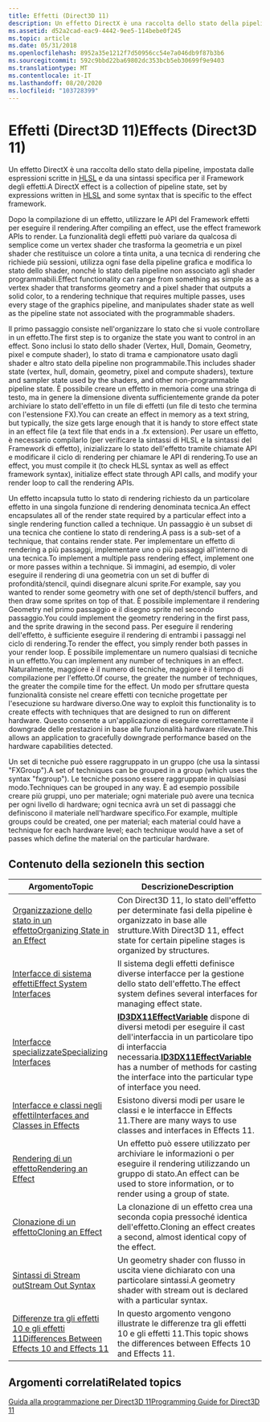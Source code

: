 ```yaml
---
title: Effetti (Direct3D 11)
description: Un effetto DirectX è una raccolta dello stato della pipeline, impostata dalle espressioni scritte in HLSL e da una sintassi specifica per il Framework degli effetti.
ms.assetid: d52a2cad-eac9-4442-9ee5-114bebe0f245
ms.topic: article
ms.date: 05/31/2018
ms.openlocfilehash: 8952a35e1212f7d50956cc54e7a046db9f87b3b6
ms.sourcegitcommit: 592c9bbd22ba69802dc353bcb5eb30699f9e9403
ms.translationtype: MT
ms.contentlocale: it-IT
ms.lasthandoff: 08/20/2020
ms.locfileid: "103728399"
---
```

# <a name="effects-direct3d-11"></a><span data-ttu-id="8e039-103">Effetti (Direct3D 11)</span><span class="sxs-lookup"><span data-stu-id="8e039-103">Effects (Direct3D 11)</span></span>

<span data-ttu-id="8e039-104">Un effetto DirectX è una raccolta dello stato della pipeline, impostata dalle espressioni scritte in [HLSL](/windows/desktop/direct3dhlsl/dx-graphics-hlsl-reference) e da una sintassi specifica per il Framework degli effetti.</span><span class="sxs-lookup"><span data-stu-id="8e039-104">A DirectX effect is a collection of pipeline state, set by expressions written in [HLSL](/windows/desktop/direct3dhlsl/dx-graphics-hlsl-reference) and some syntax that is specific to the effect framework.</span></span>

<span data-ttu-id="8e039-105">Dopo la compilazione di un effetto, utilizzare le API del Framework effetti per eseguire il rendering.</span><span class="sxs-lookup"><span data-stu-id="8e039-105">After compiling an effect, use the effect framework APIs to render.</span></span> <span data-ttu-id="8e039-106">La funzionalità degli effetti può variare da qualcosa di semplice come un vertex shader che trasforma la geometria e un pixel shader che restituisce un colore a tinta unita, a una tecnica di rendering che richiede più sessioni, utilizza ogni fase della pipeline grafica e modifica lo stato dello shader, nonché lo stato della pipeline non associato agli shader programmabili.</span><span class="sxs-lookup"><span data-stu-id="8e039-106">Effect functionality can range from something as simple as a vertex shader that transforms geometry and a pixel shader that outputs a solid color, to a rendering technique that requires multiple passes, uses every stage of the graphics pipeline, and manipulates shader state as well as the pipeline state not associated with the programmable shaders.</span></span>

<span data-ttu-id="8e039-107">Il primo passaggio consiste nell'organizzare lo stato che si vuole controllare in un effetto.</span><span class="sxs-lookup"><span data-stu-id="8e039-107">The first step is to organize the state you want to control in an effect.</span></span> <span data-ttu-id="8e039-108">Sono inclusi lo stato dello shader (Vertex, Hull, Domain, Geometry, pixel e compute shader), lo stato di trama e campionatore usato dagli shader e altro stato della pipeline non programmabile.</span><span class="sxs-lookup"><span data-stu-id="8e039-108">This includes shader state (vertex, hull, domain, geometry, pixel and compute shaders), texture and sampler state used by the shaders, and other non-programmable pipeline state.</span></span> <span data-ttu-id="8e039-109">È possibile creare un effetto in memoria come una stringa di testo, ma in genere la dimensione diventa sufficientemente grande da poter archiviare lo stato dell'effetto in un file di effetti (un file di testo che termina con l'estensione FX).</span><span class="sxs-lookup"><span data-stu-id="8e039-109">You can create an effect in memory as a text string, but typically, the size gets large enough that it is handy to store effect state in an effect file (a text file that ends in a .fx extension).</span></span> <span data-ttu-id="8e039-110">Per usare un effetto, è necessario compilarlo (per verificare la sintassi di HLSL e la sintassi del Framework di effetto), inizializzare lo stato dell'effetto tramite chiamate API e modificare il ciclo di rendering per chiamare le API di rendering.</span><span class="sxs-lookup"><span data-stu-id="8e039-110">To use an effect, you must compile it (to check HLSL syntax as well as effect framework syntax), initialize effect state through API calls, and modify your render loop to call the rendering APIs.</span></span>

<span data-ttu-id="8e039-111">Un effetto incapsula tutto lo stato di rendering richiesto da un particolare effetto in una singola funzione di rendering denominata tecnica.</span><span class="sxs-lookup"><span data-stu-id="8e039-111">An effect encapsulates all of the render state required by a particular effect into a single rendering function called a technique.</span></span> <span data-ttu-id="8e039-112">Un passaggio è un subset di una tecnica che contiene lo stato di rendering.</span><span class="sxs-lookup"><span data-stu-id="8e039-112">A pass is a sub-set of a technique, that contains render state.</span></span> <span data-ttu-id="8e039-113">Per implementare un effetto di rendering a più passaggi, implementare uno o più passaggi all'interno di una tecnica.</span><span class="sxs-lookup"><span data-stu-id="8e039-113">To implement a multiple pass rendering effect, implement one or more passes within a technique.</span></span> <span data-ttu-id="8e039-114">Si immagini, ad esempio, di voler eseguire il rendering di una geometria con un set di buffer di profondità/stencil, quindi disegnare alcuni sprite.</span><span class="sxs-lookup"><span data-stu-id="8e039-114">For example, say you wanted to render some geometry with one set of depth/stencil buffers, and then draw some sprites on top of that.</span></span> <span data-ttu-id="8e039-115">È possibile implementare il rendering Geometry nel primo passaggio e il disegno sprite nel secondo passaggio.</span><span class="sxs-lookup"><span data-stu-id="8e039-115">You could implement the geometry rendering in the first pass, and the sprite drawing in the second pass.</span></span> <span data-ttu-id="8e039-116">Per eseguire il rendering dell'effetto, è sufficiente eseguire il rendering di entrambi i passaggi nel ciclo di rendering.</span><span class="sxs-lookup"><span data-stu-id="8e039-116">To render the effect, you simply render both passes in your render loop.</span></span> <span data-ttu-id="8e039-117">È possibile implementare un numero qualsiasi di tecniche in un effetto.</span><span class="sxs-lookup"><span data-stu-id="8e039-117">You can implement any number of techniques in an effect.</span></span> <span data-ttu-id="8e039-118">Naturalmente, maggiore è il numero di tecniche, maggiore è il tempo di compilazione per l'effetto.</span><span class="sxs-lookup"><span data-stu-id="8e039-118">Of course, the greater the number of techniques, the greater the compile time for the effect.</span></span> <span data-ttu-id="8e039-119">Un modo per sfruttare questa funzionalità consiste nel creare effetti con tecniche progettate per l'esecuzione su hardware diverso.</span><span class="sxs-lookup"><span data-stu-id="8e039-119">One way to exploit this functionality is to create effects with techniques that are designed to run on different hardware.</span></span> <span data-ttu-id="8e039-120">Questo consente a un'applicazione di eseguire correttamente il downgrade delle prestazioni in base alle funzionalità hardware rilevate.</span><span class="sxs-lookup"><span data-stu-id="8e039-120">This allows an application to gracefully downgrade performance based on the hardware capabilities detected.</span></span>

<span data-ttu-id="8e039-121">Un set di tecniche può essere raggruppato in un gruppo (che usa la sintassi "FXGroup").</span><span class="sxs-lookup"><span data-stu-id="8e039-121">A set of techniques can be grouped in a group (which uses the syntax "fxgroup").</span></span> <span data-ttu-id="8e039-122">Le tecniche possono essere raggruppate in qualsiasi modo.</span><span class="sxs-lookup"><span data-stu-id="8e039-122">Techniques can be grouped in any way.</span></span> <span data-ttu-id="8e039-123">È ad esempio possibile creare più gruppi, uno per materiale; ogni materiale può avere una tecnica per ogni livello di hardware; ogni tecnica avrà un set di passaggi che definiscono il materiale nell'hardware specifico.</span><span class="sxs-lookup"><span data-stu-id="8e039-123">For example, multiple groups could be created, one per material; each material could have a technique for each hardware level; each technique would have a set of passes which define the material on the particular hardware.</span></span>

## <a name="in-this-section"></a><span data-ttu-id="8e039-124">Contenuto della sezione</span><span class="sxs-lookup"><span data-stu-id="8e039-124">In this section</span></span>



| <span data-ttu-id="8e039-125">Argomento</span><span class="sxs-lookup"><span data-stu-id="8e039-125">Topic</span></span>                                                                                                                | <span data-ttu-id="8e039-126">Descrizione</span><span class="sxs-lookup"><span data-stu-id="8e039-126">Description</span></span>                                                                                                                                                         |
|----------------------------------------------------------------------------------------------------------------------|---------------------------------------------------------------------------------------------------------------------------------------------------------------------|
| [<span data-ttu-id="8e039-127">Organizzazione dello stato in un effetto</span><span class="sxs-lookup"><span data-stu-id="8e039-127">Organizing State in an Effect</span></span>](d3d11-graphics-programming-guide-effects-organize.md)<br/>                    | <span data-ttu-id="8e039-128">Con Direct3D 11, lo stato dell'effetto per determinate fasi della pipeline è organizzato in base alle strutture.</span><span class="sxs-lookup"><span data-stu-id="8e039-128">With Direct3D 11, effect state for certain pipeline stages is organized by structures.</span></span><br/>                                                                   |
| [<span data-ttu-id="8e039-129">Interfacce di sistema effetti</span><span class="sxs-lookup"><span data-stu-id="8e039-129">Effect System Interfaces</span></span>](d3d11-graphics-programming-guide-effects-interfaces.md)<br/>                       | <span data-ttu-id="8e039-130">Il sistema degli effetti definisce diverse interfacce per la gestione dello stato dell'effetto.</span><span class="sxs-lookup"><span data-stu-id="8e039-130">The effect system defines several interfaces for managing effect state.</span></span><br/>                                                                                  |
| [<span data-ttu-id="8e039-131">Interfacce specializzate</span><span class="sxs-lookup"><span data-stu-id="8e039-131">Specializing Interfaces</span></span>](d3d11-graphics-reference-effect-specializing.md)<br/>                               | <span data-ttu-id="8e039-132">[**ID3DX11EffectVariable**](id3dx11effectvariable.md) dispone di diversi metodi per eseguire il cast dell'interfaccia in un particolare tipo di interfaccia necessaria.</span><span class="sxs-lookup"><span data-stu-id="8e039-132">[**ID3DX11EffectVariable**](id3dx11effectvariable.md) has a number of methods for casting the interface into the particular type of interface you need.</span></span><br/> |
| [<span data-ttu-id="8e039-133">Interfacce e classi negli effetti</span><span class="sxs-lookup"><span data-stu-id="8e039-133">Interfaces and Classes in Effects</span></span>](d3d11-graphics-programming-guide-effects-interfaces-and-classes.md)<br/>  | <span data-ttu-id="8e039-134">Esistono diversi modi per usare le classi e le interfacce in Effects 11.</span><span class="sxs-lookup"><span data-stu-id="8e039-134">There are many ways to use classes and interfaces in Effects 11.</span></span><br/>                                                                                         |
| [<span data-ttu-id="8e039-135">Rendering di un effetto</span><span class="sxs-lookup"><span data-stu-id="8e039-135">Rendering an Effect</span></span>](d3d11-graphics-programming-guide-effects-render.md)<br/>                                | <span data-ttu-id="8e039-136">Un effetto può essere utilizzato per archiviare le informazioni o per eseguire il rendering utilizzando un gruppo di stato.</span><span class="sxs-lookup"><span data-stu-id="8e039-136">An effect can be used to store information, or to render using a group of state.</span></span><br/>                                                                         |
| [<span data-ttu-id="8e039-137">Clonazione di un effetto</span><span class="sxs-lookup"><span data-stu-id="8e039-137">Cloning an Effect</span></span>](d3d11-graphics-programming-guide-effects-cloning.md)<br/>                                 | <span data-ttu-id="8e039-138">La clonazione di un effetto crea una seconda copia pressoché identica dell'effetto.</span><span class="sxs-lookup"><span data-stu-id="8e039-138">Cloning an effect creates a second, almost identical copy of the effect.</span></span><br/>                                                                                 |
| [<span data-ttu-id="8e039-139">Sintassi di Stream out</span><span class="sxs-lookup"><span data-stu-id="8e039-139">Stream Out Syntax</span></span>](d3d11-graphics-reference-effect-streamout.md)<br/>                                        | <span data-ttu-id="8e039-140">Un geometry shader con flusso in uscita viene dichiarato con una particolare sintassi.</span><span class="sxs-lookup"><span data-stu-id="8e039-140">A geometry shader with stream out is declared with a particular syntax.</span></span><br/>                                                                                  |
| [<span data-ttu-id="8e039-141">Differenze tra gli effetti 10 e gli effetti 11</span><span class="sxs-lookup"><span data-stu-id="8e039-141">Differences Between Effects 10 and Effects 11</span></span>](d3d11-graphics-programming-guide-effects-differences.md)<br/> | <span data-ttu-id="8e039-142">In questo argomento vengono illustrate le differenze tra gli effetti 10 e gli effetti 11.</span><span class="sxs-lookup"><span data-stu-id="8e039-142">This topic shows the differences between Effects 10 and Effects 11.</span></span><br/>                                                                                      |



 

## <a name="related-topics"></a><span data-ttu-id="8e039-143">Argomenti correlati</span><span class="sxs-lookup"><span data-stu-id="8e039-143">Related topics</span></span>

<dl> <dt>

[<span data-ttu-id="8e039-144">Guida alla programmazione per Direct3D 11</span><span class="sxs-lookup"><span data-stu-id="8e039-144">Programming Guide for Direct3D 11</span></span>](dx-graphics-overviews.md)
</dt> </dl>

 

